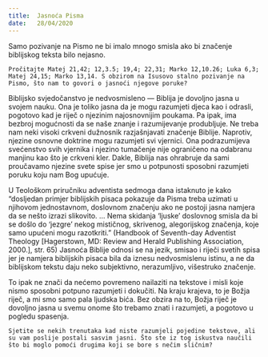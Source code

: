 ```yaml
---
title:  Jasnoća Pisma
date:   28/04/2020
---
```


Samo pozivanje na Pismo ne bi imalo mnogo smisla ako bi značenje biblijskog teksta bilo nejasno.

`Pročitajte Matej 21,42; 12,3.5; 19,4; 22,31; Marko 12,10.26; Luka 6,3; Matej 24,15; Marko 13,14. S obzirom na Isusovo stalno pozivanje na Pismo, što nam to govori o jasnoći njegove poruke?`

Biblijsko svjedočanstvo je nedvosmisleno — Biblija je dovoljno jasna u svojem nauku. Ona je toliko jasna da je mogu razumjeti djeca kao i odrasli, pogotovo kad je riječ o njezinim najosnovnijim poukama. Pa ipak, ima bezbroj mogućnosti da se naše znanje i razumijevanje produbljuje. Ne treba nam neki visoki crkveni dužnosnik razjašnjavati značenje Biblije. Naprotiv, njezine osnovne doktrine mogu razumjeti svi vjernici. Ona podrazumijeva svećenstvo svih vjernika i njezino tumačenje nije ograničeno na odabranu manjinu kao što je crkveni kler. Dakle, Biblija nas ohrabruje da sami proučavamo njezine svete spise jer smo u potpunosti sposobni razumjeti poruku koju nam Bog upućuje.

U Teološkom priručniku adventista sedmoga dana istaknuto je kako “dosljedan primjer biblijskih pisaca pokazuje da Pisma treba uzimati u njihovom jednostavnom, doslovnom značenju ako ne postoji jasna namjera da se nešto izrazi slikovito. ... Nema skidanja ‘ljuske’ doslovnog smisla da bi se došlo do ‘jezgre’ nekog mističnog, skrivenog, alegorijskog značenja, koje samo upućeni mogu razotkriti.” (Handbook of Seventh-day Adventist Theology [Hagerstown, MD: Review and Herald Publishing Association, 2000.], str. 65) Jasnoća Biblije odnosi se na jezik, smisao i riječi svetih spisa jer je namjera biblijskih pisaca bila da iznesu nedvosmislenu istinu, a ne da biblijskom tekstu daju neko subjektivno, nerazumljivo, višestruko značenje.

To ipak ne znači da nećemo povremeno nailaziti na tekstove i misli koje nismo sposobni potpuno razumjeti i dokučiti. Na kraju krajeva, to je Božja riječ, a mi smo samo pala ljudska bića. Bez obzira na to, Božja riječ je dovoljno jasna u svemu onome što trebamo znati i razumjeti, a pogotovo u pogledu spasenja.

`Sjetite se nekih trenutaka kad niste razumjeli pojedine tekstove, ali su vam poslije postali sasvim jasni. Što ste iz tog iskustva naučili što bi moglo pomoći drugima koji se bore s nečim sličnim?`
